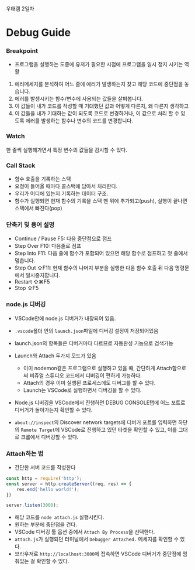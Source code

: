 우태캠 2일차

# Debug Guide

### Breakpoint
- 프로그램을 실행하는 도중에 유저가 필요한 시점에 프로그램을 일시 정지 시키는 역활

1. 에러메세지를 분석하여 어느 줄에 에러가 발생하는지 찾고 해당 코드에 중단점을 놓습니다.
2. 에러를 발생시키는 함수/변수에 사용되는 값들을 살펴봅니다.
3. 이 값들이 내가 코드를 작성할 때 기대했던 값과 어떻게 다른지, 왜 다른지 생각하고
4. 이 값들을 내가 기대하는 값이 되도록 코드로 변경하거나, 이 값으로 처리 할 수 있도록 에러를 발생하는 함수나 변수의 코드를 변경합니다.

### Watch

한 줄씩 실행해가면서 특정 변수의 값들을 감시할 수 있다.

### Call Stack
- 함수 호출을 기록하는 스택
- 요청이 들어올 때마다 콜스택에 담아서 처리한다.
- 우리가 어디에 있는지 기록하는 데이터 구조.
- 함수가 실행되면 현재 함수의 기록을 스택 맨 위에 추가되고(push), 실행이 끝나면 스택에서 빠진다(pop)

### 단축키 및 용어 설명
- Continue / Pause F5: 다음 중단점으로 점프
- Step Over F10: 다음줄로 점프
- Step Into F11: 다음 줄에 함수가 포함되어 있으면 해당 함수로 점프하고 첫 줄에서 멈춥니다.
- Step Out ⇧F11: 현재 함수의 나머지 부분을 실행한 다음 함수 호출 뒤 다음 명령문에서 일시중지합니다.
- Restart ⇧⌘F5
- Stop ⇧F5

### node.js 디버깅 

- VSCode안에 node.js 디버거가 내장되어 있음.
- `.vscode`폴더 안의 `launch.json`파일에 디버깅 설정이 저장되어있음
- launch.json의 항목들은 디버거마다 다르므로 자동완성 기능으로 검색가능
- Launch와 Attach 두가지 모드가 있음
  - 이미 nodemon같은 프로그램으로 실행하고 있을 때, 간단하게 Attach함으로써 비쥬얼 스튜디오 코드에서 디버깅이 편하게 가능하다.
  - Attach의 경우 이미 실행된 프로세스에도 디버그를 할 수 있다.
  - Launch는 VSCode로 실행하면서 디버깅을 할 수 있다.


- Node.js 디버깅을 VSCode에서 진행하면 DEBUG CONSOLE탭에 어느 포트로 디버거가 돌아가는지 확인할 수 있다.
- `about://inspect`의 Discover network targets에 디버거 포트를 입력하면 하단의 `Remote Target`에 VSCode로 진행하고 있던 타겟을 확인할 수 있고, 이를 그대로 크롬에서 디버깅할 수 있다.

### Attach하는 법

- 간단한 서버 코드를 작성한다
```js
const http = require('http');
const server = http.createServer((req, res) => {
    res.end('hello world!');
})

server.listen(3000);
```
- 해당 코드를 `node attach.js` 실행시킨다.
- 원하는 부분에 중단점을 건다.
- VSCode 디버깅 툴 옵션 중에서 `Attach By Process`을 선택한다.
- `attach.js`가 실행되던 터미널에서 `Debugger Attached.` 메세지를 확인할 수 있다.
- 브라우저로 `http://localhost:3000`에 접속하면 VSCode 디버거가 중단점에 멈춰있는 걸 확인할 수 있다.
